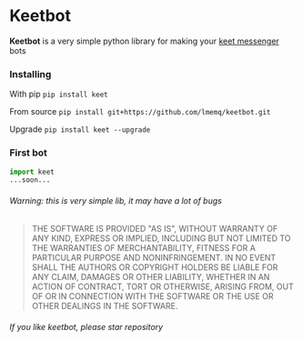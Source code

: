 # Keetbot
**Keetbot** is a very simple python library for making your [keet messenger](https://keet.io/) bots 
### Installing
With pip
```pip install keet```

From source
```pip install git+https://github.com/lmemq/keetbot.git```

Upgrade
```pip install keet --upgrade```
### First bot
```python
import keet
...soon...
```
###### Warning: this is very simple lib, it may have a lot of bugs
> THE SOFTWARE IS PROVIDED "AS IS", WITHOUT WARRANTY OF ANY KIND, EXPRESS OR
IMPLIED, INCLUDING BUT NOT LIMITED TO THE WARRANTIES OF MERCHANTABILITY,
FITNESS FOR A PARTICULAR PURPOSE AND NONINFRINGEMENT. IN NO EVENT SHALL THE
AUTHORS OR COPYRIGHT HOLDERS BE LIABLE FOR ANY CLAIM, DAMAGES OR OTHER
LIABILITY, WHETHER IN AN ACTION OF CONTRACT, TORT OR OTHERWISE, ARISING FROM,
OUT OF OR IN CONNECTION WITH THE SOFTWARE OR THE USE OR OTHER DEALINGS IN THE
SOFTWARE.
###### If you like keetbot, please star repository
